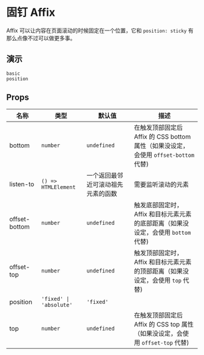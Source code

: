 # 固钉 Affix
Affix 可以让内容在页面滚动的时候固定在一个位置，它和 `position: sticky` 有那么点像不过可以做更多事。
## 演示
```demo
basic
position
```
## Props
|名称|类型|默认值|描述|
|-|-|-|-|
|bottom|`number`|`undefined`|在触发顶部固定后 Affix 的 CSS bottom 属性（如果没设定，会使用 `offset-bottom` 代替)|
|listen-to|`() => HTMLElement`|一个返回最邻近可滚动祖先元素的函数|需要监听滚动的元素|
|offset-bottom|`number`|`undefined`|触发底部固定时，Affix 和目标元素元素的底部距离（如果没设定，会使用 `bottom` 代替)|
|offset-top|`number`|`undefined`|触发顶部固定时，Affix 和目标元素元素的顶部距离（如果没设定，会使用 `top` 代替)|
|position|`'fixed' \| 'absolute'`|`'fixed'`||
|top|`number`|`undefined`|在触发顶部固定后 Affix 的 CSS top 属性（如果没设定，会使用 `offset-top` 代替)|